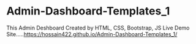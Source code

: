 # Admin-Dashboard-Templates_1
This Admin Deshboard Created by HTML, CSS, Bootstrap, JS
Live Demo Site.....https://hossain422.github.io/Admin-Dashboard-Templates_1/

